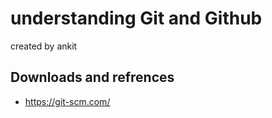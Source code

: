 # understanding Git and Github

created by ankit

## Downloads and refrences
- https://git-scm.com/
